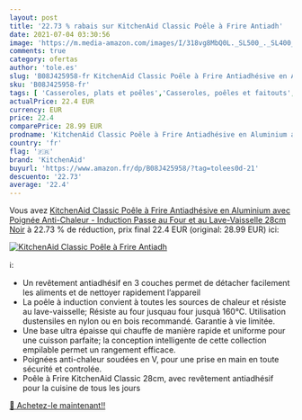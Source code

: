 ```yaml
---
layout: post
title: '22.73 % rabais sur KitchenAid Classic Poêle à Frire Antiadh'
date: 2021-07-04 03:30:56
image: 'https://m.media-amazon.com/images/I/318vg8MbQ0L._SL500_._SL400_.jpg'
comments: true
category: ofertas
author: 'tole.es'
slug: 'B08J425958-fr KitchenAid Classic Poêle à Frire Antiadhésive en Aluminium...'
sku: 'B08J425958-fr'
tags: [ 'Casseroles, plats et poêles','Casseroles, poêles et faitouts','Cuisine et Maison','Poêles à frire','kitchenaid', ]
actualPrice: 22.4 EUR
currency: EUR
price: 22.4
comparePrice: 28.99 EUR
prodname: 'KitchenAid Classic Poêle à Frire Antiadhésive en Aluminium avec Poignée Anti-Chaleur - Induction  Passe au Four et au Lave-Vaisselle  28cm  Noir'
country: 'fr'
flag: '🇫🇷'
brand: 'KitchenAid'
buyurl: 'https://www.amazon.fr/dp/B08J425958/?tag=tolees0d-21'
descuento: '22.73'
average: '22.4'
---
```


Vous avez [KitchenAid Classic Poêle à Frire Antiadhésive en Aluminium avec Poignée Anti-Chaleur - Induction  Passe au Four et au Lave-Vaisselle  28cm  Noir](https://www.amazon.fr/dp/B08J425958/?tag=tolees0d-21)  à  22.73 % de réduction, prix final  22.4 EUR (original: 28.99 EUR) ici:

[![KitchenAid Classic Poêle à Frire Antiadh](https://m.media-amazon.com/images/I/318vg8MbQ0L._SL500_._SL400_.jpg)](https://www.amazon.fr/dp/B08J425958/?tag=tolees0d-21)

ℹ️:

- Un revêtement antiadhésif en 3 couches permet de détacher facilement les aliments et de nettoyer rapidement l’appareil
- La poêle à induction convient à toutes les sources de chaleur et résiste au lave-vaisselle; Résiste au four jusquau four jusquà 160°C. Utilisation dustensiles en nylon ou en bois recommandé. Garantie à vie limitée.
- Une base ultra épaisse qui chauffe de manière rapide et uniforme pour une cuisson parfaite; la conception intelligente de cette collection empilable permet un rangement efficace.
- Poignées anti-chaleur soudées en V, pour une prise en main en toute sécurité et controlée.
- Poêle à Frire KitchenAid Classic 28cm, avec revêtement antiadhésif pour la cuisine de tous les jours

[🛒 Achetez-le maintenant!!](https://www.amazon.fr/dp/B08J425958/?tag=tolees0d-21)
